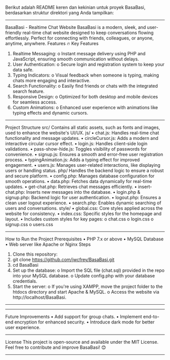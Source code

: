 Berikut adalah README keren dan kekinian untuk proyek BasaBasi, berdasarkan struktur direktori yang Anda tampilkan:
________________________________________
BasaBasi - Realtime Chat Website
BasaBasi is a modern, sleek, and user-friendly real-time chat website designed to keep conversations flowing effortlessly. Perfect for connecting with friends, colleagues, or anyone, anytime, anywhere.
Features
🔥 Key Features
1.	Realtime Messaging: 
o	Instant message delivery using PHP and JavaScript, ensuring smooth communication without delays.
2.	User Authentication: 
o	Secure login and registration system to keep your data safe.
3.	Typing Indicators: 
o	Visual feedback when someone is typing, making chats more engaging and interactive.
4.	Search Functionality: 
o	Easily find friends or chats with the integrated search feature.
5.	Responsive Design: 
o	Optimized for both desktop and mobile devices for seamless access.
6.	Custom Animations: 
o	Enhanced user experience with animations like typing effects and dynamic cursors.
________________________________________
Project Structure
src/
Contains all static assets, such as fonts and images, used to enhance the website's UI/UX.
js/
•	chat.js: Handles real-time chat functionality and message updates.
•	circleCursor.js: Adds a modern and interactive circular cursor effect.
•	login.js: Handles client-side login validations.
•	pass-show-hide.js: Toggles visibility of passwords for convenience.
•	signup.js: Ensures a smooth and error-free user registration process.
•	typingAnimation.js: Adds a typing effect for improved engagement.
•	users.js: Manages user-related interactions, like displaying users or handling status.
php/
Handles the backend logic to ensure a robust and secure platform.
•	config.php: Manages database configuration for smooth operations.
•	data.php: Fetches data dynamically for real-time updates.
•	get-chat.php: Retrieves chat messages efficiently.
•	insert-chat.php: Inserts new messages into the database.
•	login.php & signup.php: Backend logic for user authentication.
•	logout.php: Ensures a clean user logout experience.
•	search.php: Enables dynamic searching of users and conversations.
style/
•	global.css: Core styles applied across the website for consistency.
•	index.css: Specific styles for the homepage and layout.
•	Includes custom styles for key pages: 
o	chat.css
o	login.css
o	signup.css
o	users.css
________________________________________
How to Run the Project
Prerequisites
•	PHP 7.x or above
•	MySQL Database
•	Web server like Apache or Nginx
Steps
1.	Clone this repository:
2.	git clone https://github.com/jwcfrey/BasaBasi.git
3.	cd BasaBasi
4.	Set up the database:
o	Import the SQL file (chat.sql) provided in the repo into your MySQL database.
o	Update config.php with your database credentials.
5.	Start the server:
o	If you're using XAMPP, move the project folder to the htdocs directory and start Apache & MySQL.
o	Access the website via http://localhost/BasaBasi.
________________________________________

________________________________________
Future Improvements
•	Add support for group chats.
•	Implement end-to-end encryption for enhanced security.
•	Introduce dark mode for better user experience.
________________________________________
License
This project is open-source and available under the MIT License.
Feel free to contribute and improve BasaBasi! 😊
________________________________________

